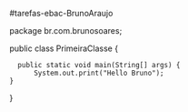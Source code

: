 #tarefas-ebac-BrunoAraujo

package br.com.brunosoares;

public class PrimeiraClasse {

	  public static void main(String[] args) {
		  System.out.print("Hello Bruno");
    }
}


